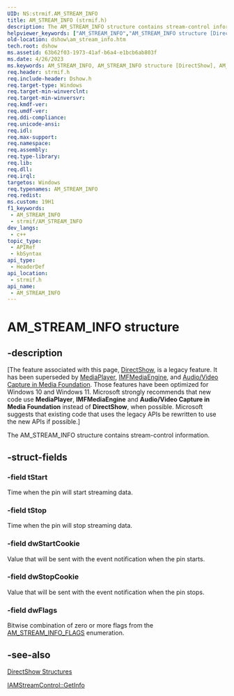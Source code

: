 ```yaml
---
UID: NS:strmif.AM_STREAM_INFO
title: AM_STREAM_INFO (strmif.h)
description: The AM_STREAM_INFO structure contains stream-control information.
helpviewer_keywords: ["AM_STREAM_INFO","AM_STREAM_INFO structure [DirectShow]","AM_STREAM_INFOStructure","dshow.am_stream_info","strmif/AM_STREAM_INFO"]
old-location: dshow\am_stream_info.htm
tech.root: dshow
ms.assetid: 63b62f03-1973-41af-b6a4-e1bcb6ab803f
ms.date: 4/26/2023
ms.keywords: AM_STREAM_INFO, AM_STREAM_INFO structure [DirectShow], AM_STREAM_INFOStructure, dshow.am_stream_info, strmif/AM_STREAM_INFO
req.header: strmif.h
req.include-header: Dshow.h
req.target-type: Windows
req.target-min-winverclnt: 
req.target-min-winversvr: 
req.kmdf-ver: 
req.umdf-ver: 
req.ddi-compliance: 
req.unicode-ansi: 
req.idl: 
req.max-support: 
req.namespace: 
req.assembly: 
req.type-library: 
req.lib: 
req.dll: 
req.irql: 
targetos: Windows
req.typenames: AM_STREAM_INFO
req.redist: 
ms.custom: 19H1
f1_keywords:
 - AM_STREAM_INFO
 - strmif/AM_STREAM_INFO
dev_langs:
 - c++
topic_type:
 - APIRef
 - kbSyntax
api_type:
 - HeaderDef
api_location:
 - strmif.h
api_name:
 - AM_STREAM_INFO
---
```


# AM_STREAM_INFO structure


## -description

\[The feature associated with this page, [DirectShow](/windows/win32/directshow/directshow), is a legacy feature. It has been superseded by [MediaPlayer](/uwp/api/Windows.Media.Playback.MediaPlayer), [IMFMediaEngine](/windows/win32/api/mfmediaengine/nn-mfmediaengine-imfmediaengine), and [Audio/Video Capture in Media Foundation](windows/win32/medfound/audio-video-capture-in-media-foundation). Those features have been optimized for Windows 10 and Windows 11. Microsoft strongly recommends that new code use **MediaPlayer**, **IMFMediaEngine** and **Audio/Video Capture in Media Foundation** instead of **DirectShow**, when possible. Microsoft suggests that existing code that uses the legacy APIs be rewritten to use the new APIs if possible.\]

The AM_STREAM_INFO structure contains stream-control information.

## -struct-fields

### -field tStart

Time when the pin will start streaming data.

### -field tStop

Time when the pin will stop streaming data.

### -field dwStartCookie

Value that will be sent with the event notification when the pin starts.

### -field dwStopCookie

Value that will be sent with the event notification when the pin stops.

### -field dwFlags

Bitwise combination of zero or more flags from the <a href="/windows/desktop/api/strmif/ne-strmif-am_stream_info_flags">AM_STREAM_INFO_FLAGS</a> enumeration.

## -see-also

<a href="/windows/desktop/DirectShow/directshow-structures">DirectShow Structures</a>



<a href="/windows/desktop/api/strmif/nf-strmif-iamstreamcontrol-getinfo">IAMStreamControl::GetInfo</a>